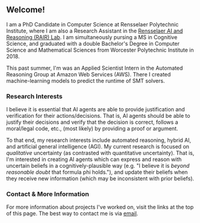 ## Welcome!
I am a PhD Candidate in Computer Science at Rensselaer Polytechnic Institute, where I am also a Research Assistant in the [Rensselaer AI and Reasoning (RAIR) Lab](https://rair.cogsci.rpi.edu/). I am simultaneously pursing a MS in Cognitive Science, and graduated with a double Bachelor's Degree in Computer Science and Mathematical Sciences from Worcester Polytechnic Institute in 2018.

This past summer, I'm was an Applied Scientist Intern in the Automated Reasoning Group at Amazon Web Services (AWS). There I created machine-learning models to predict the runtime of SMT solvers.

### Research Interests
I believe it is essential that AI agents are able to provide justification and verification for their actions/decisions. That is, AI agents should be able to justify their decisions and verify that the decision is correct, follows a moral/legal code, etc., (most likely) by providing a proof or argument.

To that end, my research interests include automated reasoning, hybrid AI, and artificial general intelligence (AGI). My current research is focused on _qualitative_ uncertainty (as contrasted with quantitative uncertainty). That is, I'm interested in creating AI agents which can express and reason with uncertain beliefs in a cognitively-plausible way (e.g. "I believe it is _beyond reasonable doubt_ that formula phi holds."), and update their beliefs when they receive new information (which may be inconsistent with prior beliefs).

### Contact & More Information
For more information about projects I've worked on, visit the links at the top of this page. The best way to contact me is via [email](mailto:mike.j.giancola@gmail.com).
